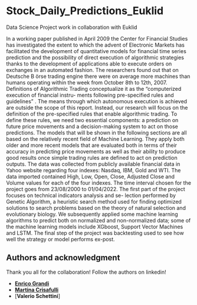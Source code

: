 # Stock_Daily_Predictions_Euklid
Data Science Project work in collaboration with Euklid

In a working paper published in April 2009 the Center for Financial Studies has investigated the extent to which the advent of Electronic Markets has facilitated the development of quantitative models for financial time series prediction and the possibility of direct execution of algorithmic strategies thanks to the development of applications able to execute orders on exchanges in an automated fashion. The researchers found out that on Deutsche B ̈orse trading engine there were on average more machines than humans operating within the week from October 8th to 12th, 2007.
Definitions of Algorithmic Trading conceptualize it as the “computerized execution of financial instru- ments following pre-specified rules and guidelines” . The means through which autonomous execution is achieved are outside the scope of this report. Instead, our research will focus on the definition of the pre-specified rules that enable algorithmic trading. To define these rules, we need two essential components: a prediction on future price movements and a decision-making system to act on those predictions. The models that will be shown in the following sections are all based on the relatively recent field of Machine Learning. They apply both older and more recent models that are evaluated both in terms of their accuracy in predicting price movements as well as their ability to produce good results once simple trading rules are defined to act on prediction outputs.
The data was collected from publicly available financial data in Yahoo website regarding four indexes: Nasdaq, IBM, Gold and WTI. The data imported contained High, Low, Open, Close, Adjusted Close and Volume values for each of the four indexes. The time interval chosen for the project goes from 23/08/2000 to 01/04/2022. The first part of the project focuses on technical indicators analysis and se- lection performed by Genetic Algorithm, a heuristic search method used for finding optimized solutions to search problems based on the theory of natural selection and evolutionary biology. We subsequently applied some machine learning algorithms to predict both on normalized and non-normalized data; some of the machine learning models include XGboost, Support Vector Machines and LSTM. The final step of the project was backtesting used to see how well the strategy or model performs ex-post.

## Authors and acknowledgment
Thank you all for the collaboration! Follow the authors on linkedin!

- [**Enrico Grandi**](https://www.linkedin.com/in/enrico-grandi/)
- [**Martina Crisafulli**](https://www.linkedin.com/in/martina-crisafulli-58a006209/)
- [**Valerio Schettini**]
